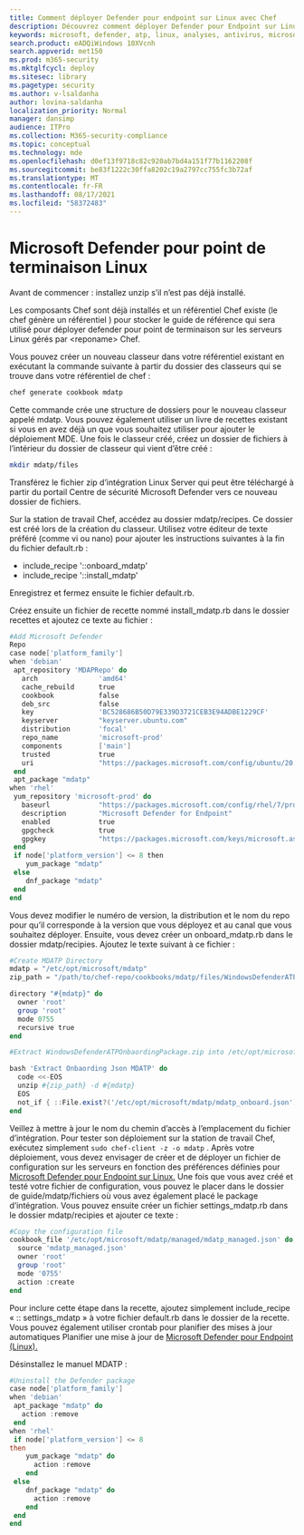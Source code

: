 ```yaml
---
title: Comment déployer Defender pour endpoint sur Linux avec Chef
description: Découvrez comment déployer Defender pour Endpoint sur Linux avec Chef
keywords: microsoft, defender, atp, linux, analyses, antivirus, microsoft defender pour point de terminaison (linux)
search.product: eADQiWindows 10XVcnh
search.appverid: met150
ms.prod: m365-security
ms.mktglfcycl: deploy
ms.sitesec: library
ms.pagetype: security
ms.author: v-lsaldanha
author: lovina-saldanha
localization_priority: Normal
manager: dansimp
audience: ITPro
ms.collection: M365-security-compliance
ms.topic: conceptual
ms.technology: mde
ms.openlocfilehash: d0ef13f9718c82c920ab7bd4a151f77b1162208f
ms.sourcegitcommit: be83f1222c30ffa8202c19a2797cc755fc3b72af
ms.translationtype: MT
ms.contentlocale: fr-FR
ms.lasthandoff: 08/17/2021
ms.locfileid: "58372483"
---
```

# <a name="deploy-defender-for-endpoint-on-linux-with-chef"></a>Microsoft Defender pour point de terminaison Linux

Avant de commencer : installez unzip s’il n’est pas déjà installé.

Les composants Chef sont déjà installés et un référentiel Chef existe (le chef génère un référentiel ) pour stocker le guide de référence qui sera utilisé pour déployer defender pour point de terminaison sur les serveurs Linux gérés par \<reponame\> Chef.

Vous pouvez créer un nouveau classeur dans votre référentiel existant en exécutant la commande suivante à partir du dossier des classeurs qui se trouve dans votre référentiel de chef :

```bash
chef generate cookbook mdatp
```

Cette commande crée une structure de dossiers pour le nouveau classeur appelé mdatp. Vous pouvez également utiliser un livre de recettes existant si vous en avez déjà un que vous souhaitez utiliser pour ajouter le déploiement MDE.
Une fois le classeur créé, créez un dossier de fichiers à l’intérieur du dossier de classeur qui vient d’être créé :

```bash
mkdir mdatp/files
```

Transférez le fichier zip d’intégration Linux Server qui peut être téléchargé à partir du portail Centre de sécurité Microsoft Defender vers ce nouveau dossier de fichiers.

Sur la station de travail Chef, accédez au dossier mdatp/recipes. Ce dossier est créé lors de la création du classeur. Utilisez votre éditeur de texte préféré (comme vi ou nano) pour ajouter les instructions suivantes à la fin du fichier default.rb :

- include_recipe '::onboard_mdatp'
- include_recipe '::install_mdatp'

Enregistrez et fermez ensuite le fichier default.rb.

Créez ensuite un fichier de recette nommé install_mdatp.rb dans le dossier recettes et ajoutez ce texte au fichier :

```powershell
#Add Microsoft Defender
Repo
case node['platform_family']
when 'debian'
 apt_repository 'MDAPRepo' do
   arch               'amd64'
   cache_rebuild      true
   cookbook           false
   deb_src            false
   key                'BC528686B50D79E339D3721CEB3E94ADBE1229CF'
   keyserver          "keyserver.ubuntu.com"
   distribution       'focal'
   repo_name          'microsoft-prod'
   components         ['main']
   trusted            true
   uri                "https://packages.microsoft.com/config/ubuntu/20.04/prod"
 end
 apt_package "mdatp"
when 'rhel'
 yum_repository 'microsoft-prod' do
   baseurl            "https://packages.microsoft.com/config/rhel/7/prod/"
   description        "Microsoft Defender for Endpoint"
   enabled            true
   gpgcheck           true
   gpgkey             "https://packages.microsoft.com/keys/microsoft.asc"
 end
 if node['platform_version'] <= 8 then
    yum_package "mdatp"
 else
    dnf_package "mdatp"
 end
end
```

Vous devez modifier le numéro de version, la distribution et le nom du repo pour qu’il corresponde à la version que vous déployez et au canal que vous souhaitez déployer.
Ensuite, vous devez créer un onboard_mdatp.rb dans le dossier mdatp/recipies. Ajoutez le texte suivant à ce fichier :

```powershell
#Create MDATP Directory
mdatp = "/etc/opt/microsoft/mdatp"
zip_path = "/path/to/chef-repo/cookbooks/mdatp/files/WindowsDefenderATPOnboardingPackage.zip"

directory "#{mdatp}" do
  owner 'root'
  group 'root'
  mode 0755
  recursive true
end

#Extract WindowsDefenderATPOnbaordingPackage.zip into /etc/opt/microsoft/mdatp

bash 'Extract Onbaording Json MDATP' do
  code <<-EOS
  unzip #{zip_path} -d #{mdatp}
  EOS
  not_if { ::File.exist?('/etc/opt/microsoft/mdatp/mdatp_onboard.json') }
end
```

Veillez à mettre à jour le nom du chemin d’accès à l’emplacement du fichier d’intégration.
Pour tester son déploiement sur la station de travail Chef, exécutez simplement ``sudo chef-client -z -o mdatp`` .
Après votre déploiement, vous devez envisager de créer et de déployer un fichier de configuration sur les serveurs en fonction des préférences définies pour [Microsoft Defender pour Endpoint sur Linux.](/linux-preferences.md)
Une fois que vous avez créé et testé votre fichier de configuration, vous pouvez le placer dans le dossier de guide/mdatp/fichiers où vous avez également placé le package d’intégration. Vous pouvez ensuite créer un fichier settings_mdatp.rb dans le dossier mdatp/recipies et ajouter ce texte :

```powershell
#Copy the configuration file
cookbook_file '/etc/opt/microsoft/mdatp/managed/mdatp_managed.json' do
  source 'mdatp_managed.json'
  owner 'root'
  group 'root'
  mode '0755'
  action :create
end
```

Pour inclure cette étape dans la recette, ajoutez simplement include_recipe « :: settings_mdatp » à votre fichier default.rb dans le dossier de la recette.
Vous pouvez également utiliser crontab pour planifier des mises à jour automatiques Planifier une mise à jour de [Microsoft Defender pour Endpoint (Linux).](linux-update-MDE-Linux.md)

Désinstallez le manuel MDATP :

```powershell
#Uninstall the Defender package
case node['platform_family']
when 'debian'
 apt_package "mdatp" do
   action :remove
 end
when 'rhel'
 if node['platform_version'] <= 8
then
    yum_package "mdatp" do
      action :remove
    end
 else
    dnf_package "mdatp" do
      action :remove
    end
 end
end
```
